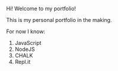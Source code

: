 Hi! Welcome to my portfolio!

This is my personal portfolio in the making.

For now I know:
1. JavaScript
2. NodeJS
3. CHALK
4. Repl.it